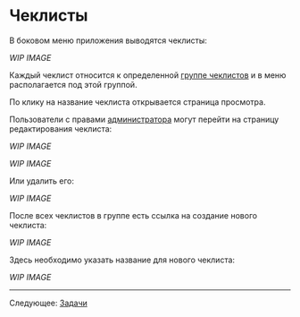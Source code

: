 # Чеклисты

В боковом меню приложения выводятся чеклисты:

*WIP IMAGE*

Каждый чеклист относится к определенной [группе чеклистов](../08-admin/README.md) и в меню располагается под этой группой.

По клику на название чеклиста открывается страница просмотра.

Пользователи с правами [администратора](../07-admin/README.md) могут перейти на страницу редактирования чеклиста:

*WIP IMAGE*

*WIP IMAGE*

Или удалить его:

*WIP IMAGE*

После всех чеклистов в группе есть ссылка на создание нового чеклиста:

*WIP IMAGE*

Здесь необходимо указать название для нового чеклиста:

*WIP IMAGE*

---

Следующее: [Задачи](../10-tasks/README.md)
